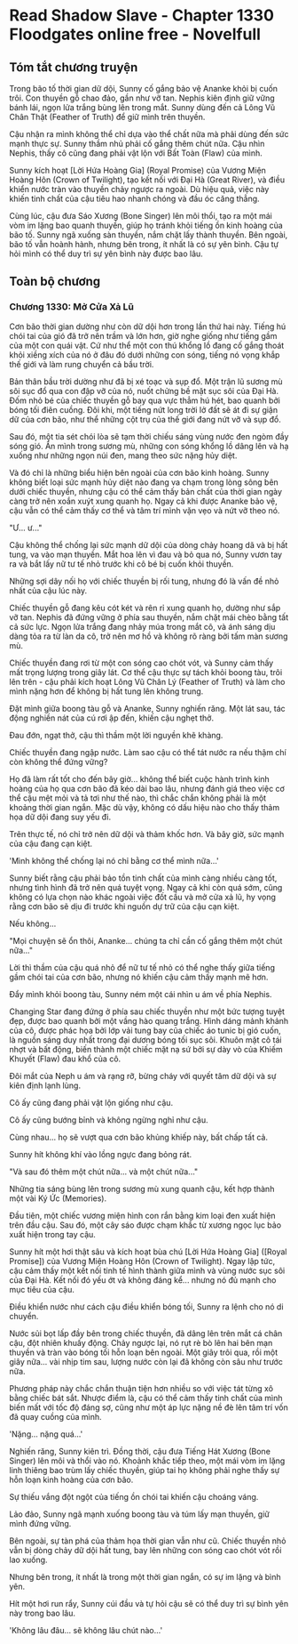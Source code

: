 # Read Shadow Slave - Chapter 1330 Floodgates online free - Novelfull

## Tóm tắt chương truyện

Trong bão tố thời gian dữ dội, Sunny cố gắng bảo vệ Ananke khỏi bị cuốn trôi. Con thuyền gỗ chao đảo, gần như vỡ tan. Nephis kiên định giữ vững bánh lái, ngọn lửa trắng bùng lên trong mắt. Sunny dùng đến cả Lông Vũ Chân Thật (Feather of Truth) để giữ mình trên thuyền.

Cậu nhận ra mình không thể chỉ dựa vào thể chất nữa mà phải dùng đến sức mạnh thực sự. Sunny thầm nhủ phải cố gắng thêm chút nữa. Cậu nhìn Nephis, thấy cô cũng đang phải vật lộn với Bất Toàn (Flaw) của mình.

Sunny kích hoạt [Lời Hứa Hoàng Gia] (Royal Promise) của Vương Miện Hoàng Hôn (Crown of Twilight), tạo kết nối với Đại Hà (Great River), và điều khiển nước tràn vào thuyền chảy ngược ra ngoài. Dù hiệu quả, việc này khiến tinh chất của cậu tiêu hao nhanh chóng và đầu óc căng thẳng.

Cùng lúc, cậu đưa Sáo Xương (Bone Singer) lên môi thổi, tạo ra một mái vòm im lặng bao quanh thuyền, giúp họ tránh khỏi tiếng ồn kinh hoàng của bão tố. Sunny ngã xuống sàn thuyền, nắm chặt lấy thành thuyền. Bên ngoài, bão tố vẫn hoành hành, nhưng bên trong, ít nhất là có sự yên bình. Cậu tự hỏi mình có thể duy trì sự yên bình này được bao lâu.

## Toàn bộ chương

### Chương 1330: Mở Cửa Xả Lũ

Cơn bão thời gian dường như còn dữ dội hơn trong lần thứ hai này. Tiếng hú chói tai của gió đã trở nên trầm và lớn hơn, giờ nghe giống như tiếng gầm của một con quái vật. Cứ như thể một con thú khổng lồ đang cố gắng thoát khỏi xiềng xích của nó ở đâu đó dưới những con sóng, tiếng nó vọng khắp thế giới và làm rung chuyển cả bầu trời.

Bản thân bầu trời dường như đã bị xé toạc và sụp đổ. Một trận lũ sương mù sôi sục đổ qua con đập vỡ của nó, nuốt chửng bề mặt sục sôi của Đại Hà. Đốm nhỏ bé của chiếc thuyền gỗ bay qua vực thẳm hú hét, bao quanh bởi bóng tối điên cuồng. Đôi khi, một tiếng nứt long trời lở đất sẽ át đi sự giận dữ của cơn bão, như thể những cột trụ của thế giới đang nứt vỡ và sụp đổ.

Sau đó, một tia sét chói lòa sẽ tạm thời chiếu sáng vùng nước đen ngòm đầy sóng gió. Ẩn mình trong sương mù, những con sóng khổng lồ dâng lên và hạ xuống như những ngọn núi đen, mang theo sức nặng hủy diệt.

Và đó chỉ là những biểu hiện bên ngoài của cơn bão kinh hoàng. Sunny không biết loại sức mạnh hủy diệt nào đang va chạm trong lòng sông bên dưới chiếc thuyền, nhưng cậu có thể cảm thấy bản chất của thời gian ngày càng trở nên xoắn xuýt xung quanh họ. Ngay cả khi được Ananke bảo vệ, cậu vẫn có thể cảm thấy cơ thể và tâm trí mình vặn vẹo và nứt vỡ theo nó.

"Ư... ư..."

Cậu không thể chống lại sức mạnh dữ dội của dòng chảy hoang dã và bị hất tung, va vào mạn thuyền. Mắt hoa lên vì đau và bỏ qua nó, Sunny vươn tay ra và bắt lấy nữ tư tế nhỏ trước khi cô bé bị cuốn khỏi thuyền.

Những sợi dây nối họ với chiếc thuyền bị rối tung, nhưng đó là vấn đề nhỏ nhất của cậu lúc này.

Chiếc thuyền gỗ đang kêu cót két và rên rỉ xung quanh họ, dường như sắp vỡ tan. Nephis đã đứng vững ở phía sau thuyền, nắm chặt mái chèo bằng tất cả sức lực. Ngọn lửa trắng đang nhảy múa trong mắt cô, và ánh sáng dịu dàng tỏa ra từ làn da cô, trở nên mơ hồ và không rõ ràng bởi tấm màn sương mù.

Chiếc thuyền đang rơi từ một con sóng cao chót vót, và Sunny cảm thấy mất trọng lượng trong giây lát. Cơ thể cậu thực sự tách khỏi boong tàu, trôi lên trên - cậu phải kích hoạt Lông Vũ Chân Lý (Feather of Truth) và làm cho mình nặng hơn để không bị hất tung lên không trung.

Đặt mình giữa boong tàu gỗ và Ananke, Sunny nghiến răng. Một lát sau, tác động nghiền nát của cú rơi ập đến, khiến cậu nghẹt thở.

Đau đớn, ngạt thở, cậu thì thầm một lời nguyền khẽ khàng.

Chiếc thuyền đang ngập nước. Làm sao cậu có thể tát nước ra nếu thậm chí còn không thể đứng vững?

Họ đã làm rất tốt cho đến bây giờ... không thể biết cuộc hành trình kinh hoàng của họ qua cơn bão đã kéo dài bao lâu, nhưng đánh giá theo việc cơ thể cậu mệt mỏi và tả tơi như thế nào, thì chắc chắn không phải là một khoảng thời gian ngắn. Mặc dù vậy, không có dấu hiệu nào cho thấy thảm họa dữ dội đang suy yếu đi.

Trên thực tế, nó chỉ trở nên dữ dội và thảm khốc hơn. Và bây giờ, sức mạnh của cậu đang cạn kiệt.

'Mình không thể chống lại nó chỉ bằng cơ thể mình nữa...'

Sunny biết rằng cậu phải bảo tồn tinh chất của mình càng nhiều càng tốt, nhưng tình hình đã trở nên quá tuyệt vọng. Ngay cả khi còn quá sớm, cũng không có lựa chọn nào khác ngoài việc đốt cầu và mở cửa xả lũ, hy vọng rằng cơn bão sẽ dịu đi trước khi nguồn dự trữ của cậu cạn kiệt.

Nếu không...

"Mọi chuyện sẽ ổn thôi, Ananke... chúng ta chỉ cần cố gắng thêm một chút nữa..."

Lời thì thầm của cậu quá nhỏ để nữ tư tế nhỏ có thể nghe thấy giữa tiếng gầm chói tai của cơn bão, nhưng nó khiến cậu cảm thấy mạnh mẽ hơn.

Đẩy mình khỏi boong tàu, Sunny ném một cái nhìn u ám về phía Nephis.

Changing Star đang đứng ở phía sau chiếc thuyền như một bức tượng tuyệt đẹp, được bao quanh bởi một vầng hào quang trắng. Hình dáng mảnh khảnh của cô, được phác họa bởi lớp vải tung bay của chiếc áo tunic bị gió cuốn, là nguồn sáng duy nhất trong đại dương bóng tối sục sôi. Khuôn mặt cô tái nhợt và bất động, biến thành một chiếc mặt nạ sứ bởi sự dày vò của Khiếm Khuyết (Flaw) đau khổ của cô.

Đôi mắt của Neph u ám và rạng rỡ, bừng cháy với quyết tâm dữ dội và sự kiên định lạnh lùng.

Cô ấy cũng đang phải vật lộn giống như cậu.

Cô ấy cũng bướng bỉnh và không ngừng nghỉ như cậu.

Cùng nhau... họ sẽ vượt qua cơn bão khủng khiếp này, bất chấp tất cả.

Sunny hít không khí vào lồng ngực đang bỏng rát.

"Và sau đó thêm một chút nữa... và một chút nữa..."

Những tia sáng bùng lên trong sương mù xung quanh cậu, kết hợp thành một vài Ký Ức (Memories).

Đầu tiên, một chiếc vương miện hình con rắn bằng kim loại đen xuất hiện trên đầu cậu. Sau đó, một cây sáo được chạm khắc từ xương ngọc lục bảo xuất hiện trong tay cậu.

Sunny hít một hơi thật sâu và kích hoạt bùa chú [Lời Hứa Hoàng Gia] ([Royal Promise]) của Vương Miện Hoàng Hôn (Crown of Twilight). Ngay lập tức, cậu cảm thấy một kết nối tinh tế hình thành giữa mình và vùng nước sục sôi của Đại Hà. Kết nối đó yếu ớt và không đáng kể... nhưng nó đủ mạnh cho mục tiêu của cậu.

Điều khiển nước như cách cậu điều khiển bóng tối, Sunny ra lệnh cho nó di chuyển.

Nước sủi bọt lấp đầy bên trong chiếc thuyền, đã dâng lên trên mắt cá chân cậu, đột nhiên khuấy động. Chảy ngược lại, nó rụt rè bò lên hai bên mạn thuyền và tràn vào bóng tối hỗn loạn bên ngoài. Một giây trôi qua, rồi một giây nữa... vài nhịp tim sau, lượng nước còn lại đã không còn sâu như trước nữa.

Phương pháp này chắc chắn thuận tiện hơn nhiều so với việc tát từng xô bằng chiếc bát sắt. Nhược điểm là, cậu có thể cảm thấy tinh chất của mình biến mất với tốc độ đáng sợ, cũng như một áp lực nặng nề đè lên tâm trí vốn đã quay cuồng của mình.

'Nặng... nặng quá...'

Nghiến răng, Sunny kiên trì. Đồng thời, cậu đưa Tiếng Hát Xương (Bone Singer) lên môi và thổi vào nó. Khoảnh khắc tiếp theo, một mái vòm im lặng linh thiêng bao trùm lấy chiếc thuyền, giúp tai họ không phải nghe thấy sự hỗn loạn kinh hoàng của cơn bão.

Sự thiếu vắng đột ngột của tiếng ồn chói tai khiến cậu choáng váng.

Lảo đảo, Sunny ngã mạnh xuống boong tàu và túm lấy mạn thuyền, giữ mình đứng vững.

Bên ngoài, sự tàn phá của thảm họa thời gian vẫn như cũ. Chiếc thuyền nhỏ vẫn bị dòng chảy dữ dội hất tung, bay lên những con sóng cao chót vót rồi lao xuống.

Nhưng bên trong, ít nhất là trong một thời gian ngắn, có sự im lặng và bình yên.

Hít một hơi run rẩy, Sunny cúi đầu và tự hỏi cậu sẽ có thể duy trì sự bình yên này trong bao lâu.

'Không lâu đâu... sẽ không lâu chút nào...'